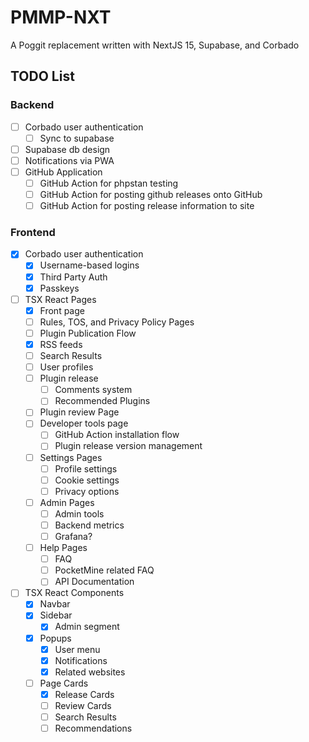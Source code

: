 # PMMP-NXT
A Poggit replacement written with NextJS 15, Supabase, and Corbado

## TODO List

### Backend
- [ ] Corbado user authentication
  - [ ] Sync to supabase
- [ ] Supabase db design
- [ ] Notifications via PWA
- [ ] GitHub Application
  - [ ] GitHub Action for phpstan testing
  - [ ] GitHub Action for posting github releases onto GitHub
  - [ ] GitHub Action for posting release information to site

### Frontend
- [x] Corbado user authentication
  - [x] Username-based logins
  - [x] Third Party Auth
  - [x] Passkeys
- [ ] TSX React Pages
  - [x] Front page
  - [ ] Rules, TOS, and Privacy Policy Pages
  - [ ] Plugin Publication Flow
  - [x] RSS feeds
  - [ ] Search Results
  - [ ] User profiles
  - [ ] Plugin release
    - [ ] Comments system
    - [ ] Recommended Plugins
  - [ ] Plugin review Page
  - [ ] Developer tools page
    - [ ] GitHub Action installation flow
    - [ ] Plugin release version management
  - [ ] Settings Pages
    - [ ] Profile settings
    - [ ] Cookie settings
    - [ ] Privacy options
  - [ ] Admin Pages
    - [ ] Admin tools
    - [ ] Backend metrics
    - [ ] Grafana?
  - [ ] Help Pages
    - [ ] FAQ
    - [ ] PocketMine related FAQ
    - [ ] API Documentation
- [ ] TSX React Components
  - [x] Navbar
  - [x] Sidebar
    - [x] Admin segment
  - [x] Popups
    - [x] User menu
    - [x] Notifications
    - [x] Related websites
  - [ ] Page Cards
    - [x] Release Cards
    - [ ] Review Cards
    - [ ] Search Results
    - [ ] Recommendations